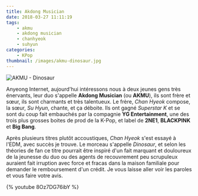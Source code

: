 ```yaml
---
title: Akdong Musician
date: 2018-03-27 11:11:19
tags:
    - akmu
    - akdong musician
    - chanhyeok
    - suhyun
categories:
    - KPop
thumbnail: /images/akmu-dinosaur.jpg
---
```


![AKMU - Dinosaur](/images/akmu-dinosaur.jpg)

Anyeong Internet, aujourd'hui intéressons nous à deux jeunes gens très énervants, leur duo s'appelle **Akdong Musician** (ou **AKMU**), ils sont frère et sœur, ils sont charmants et très talentueux. Le frère, *Chan Hyeok* compose, la sœur, *Su Hyun*, chante, et ça déboite. Ils ont gagné *Superstar K* et se sont du coup fait embauchés par la compagnie **YG Entertainment**, une des trois plus grosses boites de prod de la K-Pop, et label de **2NE1**, **BLACKPINK** et **Big Bang**.

Après plusieurs titres plutôt accoustiques, *Chan Hyeok* s'est essayé à l'EDM, avec succès je trouve. Le morceau s'appelle *Dinosaur*, et selon les théories de fan ce titre pourrait être inspiré d'un fait marquant et douloureux de la jeunesse du duo ou des agents de recouvrement peu scrupuleux auraient fait irruption avec force et fracas dans la maison familiale pour demander le remboursement d'un crédit. Je vous laisse aller voir les paroles et vous faire votre avis.

{% youtube 8Oz7DG76ibY %}
